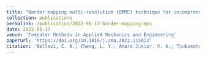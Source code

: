 ```yaml
---
title: "Border mapping multi-resolution (BMMR) technique for incompressible projection-based particle methods"
collection: publications
permalink: /publication/2022-05-17-border-mapping-mps
date: 2022-05-17
venue: 'Computer Methods in Applied Mechanics and Engineering'
paperurl: 'https://doi.org/10.1016/j.cma.2022.115013'
citation: 'Bellezi, C. A.; Cheng, L. Y.; Amaro Junior. R. A.; Tsukamoto, M. M. (2022). &quot;Border mapping multi-resolution (BMMR) technique for incompressible projection-based particle methods.&quot; <i>Computer Methods in Applied Mechanics and Engineering</i>, 396'
---
```

